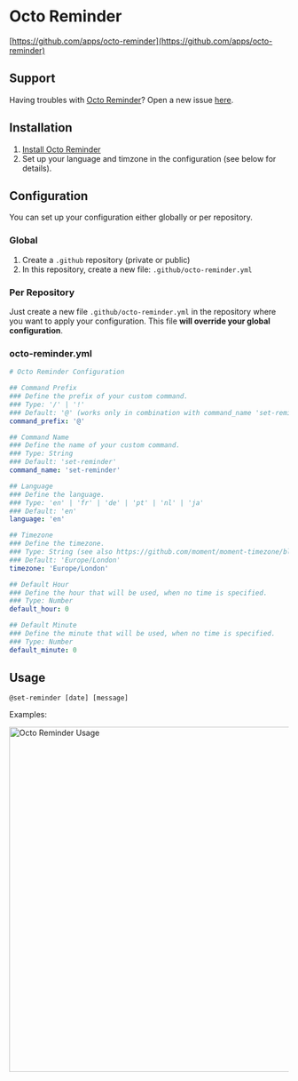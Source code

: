 # Octo Reminder

[https://github.com/apps/octo-reminder](https://github.com/apps/octo-reminder)

## Support
Having troubles with [Octo Reminder](https://github.com/apps/octo-reminder)? Open a new issue [here](https://github.com/set-reminder/issues/issues/new).

## Installation

1. [Install Octo Reminder](https://github.com/apps/octo-reminder/installations/new)
2. Set up your language and timzone in the configuration (see below for details).

## Configuration
You can set up your configuration either globally or per repository.

### Global
1. Create a `.github` repository (private or public)
2. In this repository, create a new file: `.github/octo-reminder.yml`

### Per Repository
Just create a new file `.github/octo-reminder.yml` in the repository where you want to apply your configuration. 
This file **will override your global configuration**.

###  octo-reminder.yml
```yml
# Octo Reminder Configuration

## Command Prefix
### Define the prefix of your custom command.
### Type: '/' | '!'
### Default: '@' (works only in combination with command_name 'set-reminder')
command_prefix: '@'

## Command Name
### Define the name of your custom command.
### Type: String
### Default: 'set-reminder'
command_name: 'set-reminder'

## Language
### Define the language.
### Type: 'en' | 'fr' | 'de' | 'pt' | 'nl' | 'ja'
### Default: 'en'
language: 'en'

## Timezone
### Define the timezone.
### Type: String (see also https://github.com/moment/moment-timezone/blob/develop/data/packed/latest.json)
### Default: 'Europe/London'
timezone: 'Europe/London'

## Default Hour
### Define the hour that will be used, when no time is specified.
### Type: Number
default_hour: 0

## Default Minute
### Define the minute that will be used, when no time is specified.
### Type: Number
default_minute: 0
```

## Usage
```
@set-reminder [date] [message]
```
Examples:

<img width="621" alt="Octo Reminder Usage" src="https://user-images.githubusercontent.com/15997450/150693285-81ecec47-ca1f-4ba5-9d57-a93e8e8535ed.png">

